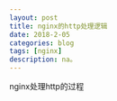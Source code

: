 ```yaml
---
layout: post
title: nginx的http处理逻辑
date: 2018-2-05
categories: blog
tags: [nginx]
description: na。
---
```




nginx处理http的过程






